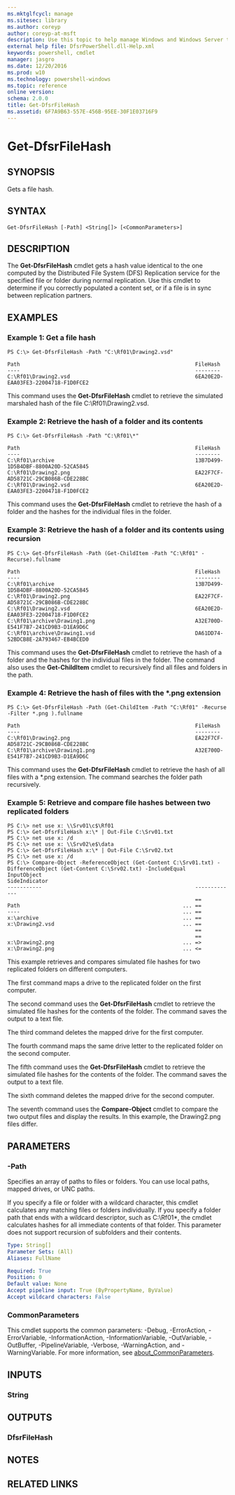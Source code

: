 ```yaml
---
ms.mktglfcycl: manage
ms.sitesec: library
ms.author: coreyp
author: coreyp-at-msft
description: Use this topic to help manage Windows and Windows Server technologies with Windows PowerShell.
external help file: DfsrPowerShell.dll-Help.xml
keywords: powershell, cmdlet
manager: jasgro
ms.date: 12/20/2016
ms.prod: w10
ms.technology: powershell-windows
ms.topic: reference
online version: 
schema: 2.0.0
title: Get-DfsrFileHash
ms.assetid: 6F7A9B63-557E-456B-95EE-30F1E03716F9
---
```


# Get-DfsrFileHash

## SYNOPSIS
Gets a file hash.

## SYNTAX

```
Get-DfsrFileHash [-Path] <String[]> [<CommonParameters>]
```

## DESCRIPTION
The **Get-DfsrFileHash** cmdlet gets a hash value identical to the one computed by the Distributed File System (DFS) Replication service for the specified file or folder during normal replication.
Use this cmdlet to determine if you correctly populated a content set, or if a file is in sync between replication partners.

## EXAMPLES

### Example 1: Get a file hash
```
PS C:\> Get-DfsrFileHash -Path "C:\Rf01\Drawing2.vsd"

Path                                                        FileHash
----                                                        --------
C:\Rf01\Drawing2.vsd                                        6EA20E2D-EAA03FE3-22004718-F1D0FCE2
```

This command uses the **Get-DfsrFileHash** cmdlet to retrieve the simulated marshaled hash of the file C:\Rf01\Drawing2.vsd.

### Example 2: Retrieve the hash of a folder and its contents
```
PS C:\> Get-DfsrFileHash -Path "C:\Rf01\*"

Path                                                        FileHash
----                                                        --------
C:\Rf01\archive                                             13B7D499-1D5B4DBF-8800A20D-52CA5845
C:\Rf01\Drawing2.png                                        EA22F7CF-AD58721C-29CB086B-CDE228BC
C:\Rf01\Drawing2.vsd                                        6EA20E2D-EAA03FE3-22004718-F1D0FCE2
```

This command uses the **Get-DfsrFileHash** cmdlet to retrieve the hash of a folder and the hashes for the individual files in the folder.

### Example 3: Retrieve the hash of a folder and its contents using recursion
```
PS C:\> Get-DfsrFileHash -Path (Get-ChildItem -Path "C:\Rf01" -Recurse).fullname

Path                                                        FileHash
----                                                        --------
C:\Rf01\archive                                             13B7D499-1D5B4DBF-8800A20D-52CA5845
C:\Rf01\Drawing2.png                                        EA22F7CF-AD58721C-29CB086B-CDE228BC
C:\Rf01\Drawing2.vsd                                        6EA20E2D-EAA03FE3-22004718-F1D0FCE2
C:\Rf01\archive\Drawing1.png                                A32E700D-E541F7B7-241CD9B3-D1EA9D6C
C:\Rf01\archive\Drawing1.vsd                                DA61DD74-52BDCB8E-2A793467-EB4BCED0
```

This command uses the **Get-DfsrFileHash** cmdlet to retrieve the hash of a folder and the hashes for the individual files in the folder.
The command also uses the **Get-ChildItem** cmdlet to recursively find all files and folders in the path.

### Example 4: Retrieve the hash of files with the *.png extension
```
PS C:\> Get-DfsrFileHash -Path (Get-ChildItem -Path "C:\Rf01" -Recurse -Filter *.png ).fullname

Path                                                        FileHash
----                                                        --------
C:\Rf01\Drawing2.png                                        EA22F7CF-AD58721C-29CB086B-CDE228BC
C:\Rf01\archive\Drawing1.png                                A32E700D-E541F7B7-241CD9B3-D1EA9D6C
```

This command uses the **Get-DfsrFileHash** cmdlet to retrieve the hash of all files with a *.png extension.
The command searches the folder path recursively.

### Example 5: Retrieve and compare file hashes between two replicated folders
```
PS C:\> net use x: \\Srv01\c$\Rf01
PS C:\> Get-DfsrFileHash x:\* | Out-File C:\Srv01.txt
PS C:\> net use x: /d
PS C:\> net use x: \\Srv02\e$\data
PS C:\> Get-DfsrFileHash x:\* | Out-File C:\Srv02.txt
PS C:\> net use x: /d
PS C:\> Compare-Object -ReferenceObject (Get-Content C:\Srv01.txt) -DifferenceObject (Get-Content C:\Srv02.txt) -IncludeEqual
InputObject                                                 SideIndicator
-----------                                                 -------------
                                                            ==
Path                                                    ... ==
----                                                    ... ==
x:\archive                                              ... ==
x:\Drawing2.vsd                                         ... ==
                                                            ==
                                                            ==
x:\Drawing2.png                                         ... =>
x:\Drawing2.png                                         ... <=
```

This example retrieves and compares simulated file hashes for two replicated folders on different computers.

The first command maps a drive to the replicated folder on the first computer.

The second command uses the **Get-DfsrFileHash** cmdlet to retrieve the simulated file hashes for the contents of the folder.
The command saves the output to a text file.

The third command deletes the mapped drive for the first computer.

The fourth command maps the same drive letter to the replicated folder on the second computer.

The fifth command uses the **Get-DfsrFileHash** cmdlet to retrieve the simulated file hashes for the contents of the folder.
The command saves the output to a text file.

The sixth command deletes the mapped drive for the second computer.

The seventh command uses the **Compare-Object** cmdlet to compare the two output files and display the results.
In this example, the Drawing2.png files differ.

## PARAMETERS

### -Path
Specifies an array of paths to files or folders.
You can use local paths, mapped drives, or UNC paths.

If you specify a file or folder with a wildcard character, this cmdlet calculates any matching files or folders individually.
If you specify a folder path that ends with a wildcard descriptor, such as C:\Rf01\*, the cmdlet calculates hashes for all immediate contents of that folder.
This parameter does not support recursion of subfolders and their contents.

```yaml
Type: String[]
Parameter Sets: (All)
Aliases: FullName

Required: True
Position: 0
Default value: None
Accept pipeline input: True (ByPropertyName, ByValue)
Accept wildcard characters: False
```

### CommonParameters
This cmdlet supports the common parameters: -Debug, -ErrorAction, -ErrorVariable, -InformationAction, -InformationVariable, -OutVariable, -OutBuffer, -PipelineVariable, -Verbose, -WarningAction, and -WarningVariable. For more information, see [about_CommonParameters](http://go.microsoft.com/fwlink/?LinkID=113216).

## INPUTS

### String

## OUTPUTS

### DfsrFileHash

## NOTES

## RELATED LINKS


